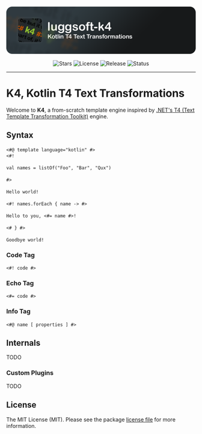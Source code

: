 <!--suppress HtmlDeprecatedAttribute -->

<p align="center">
    <img src="/.github/assets/luggsoft-k4.png?raw=true" alt="luggsoft-k4" />
</p>

<p align="center">
    <img src="https://img.shields.io/github/stars/dan-lugg/luggsoft-k4?style=for-the-badge" alt="Stars" />
    <img src="https://img.shields.io/github/license/dan-lugg/luggsoft-k4?style=for-the-badge" alt="License" />
    <img src="https://img.shields.io/github/v/release/dan-lugg/luggsoft-k4?style=for-the-badge" alt="Release" />
    <img src="https://img.shields.io/github/actions/workflow/status/dan-lugg/luggsoft-k4/gradle-publish.yml?style=for-the-badge" alt="Status" />
</p>

---

# K4, Kotlin T4 Text Transformations

Welcome to **K4**, a from-scratch template engine inspired by [.NET's T4 (Text Template Transformation Toolkit)](https://github.com/mono/t4) engine.

## Syntax

```k4
<#@ template language="kotlin" #>
<#!

val names = listOf("Foo", "Bar", "Qux")

#>

Hello world!

<#! names.forEach { name -> #>

Hello to you, <#= name #>!

<# } #>

Goodbye world!
```

### Code Tag

```k4
<#! code #>
```

### Echo Tag

```k4
<#= code #>
```

### Info Tag

```k4
<#@ name [ properties ] #>
```

## Internals

TODO

### Custom Plugins

TODO

## License

The MIT License (MIT). Please see the package [license file](./LICENSE) for more information.
